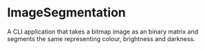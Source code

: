 # ImageSegmentation

A CLI application that takes a bitmap image as an
binary matrix and segments the same representing colour, brightness and darkness.
